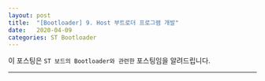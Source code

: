 ```yaml
---
layout: post
title:  "[Bootloader] 9. Host 부트로더 프로그램 개발"
date:   2020-04-09
categories: ST Bootloader
---
```


이 포스팅은 `ST 보드의 Bootloader와 관련한` 포스팅임을 알려드립니다.

---

